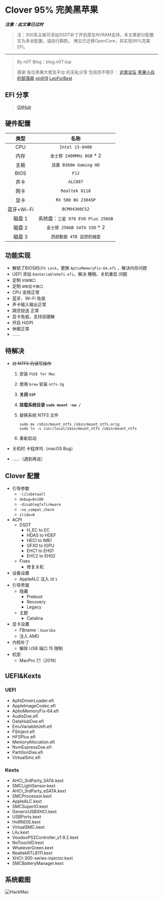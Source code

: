 # Clover 95% 完美黑苹果

***注意：此文章已过时***

> 注：300系主板可添加SSDT补丁开启原生NVRAM支持，本文章部分配置实为多余配置，请自行斟酌。
> 博主已迁移OpenCore，并实现99%完美EFI。
----------

>By n0T
>Blog：blog.n0T.top
>
>感谢 各位黑果大佬及平台 的无私分享
>包括但不限于：
>[远景论坛](http://bbs.pcbeta.com/forum-561-1.html)
>[黑果小兵的部落阁](https://blog.daliansky.net/)
>[xjn819](https://blog.xjn819.com/)
>[LeoForBest](https://blog.csdn.net/LeoForBest)

## EFI 分享

> [GitHub](https://github.com/n0TToday/HackMac-Clover)

## 硬件配置

|    类型    |               名称                |
| :--------: | :-------------------------------: |
|    CPU     |          `Intel i5-8400`          |
|    内存    |     `金士顿 2400MHz 8GB` * 2      |
|    主板    |      `技嘉 B360m Gaming HD`       |
|    BIOS    |               `F12`               |
|    声卡    |             `ALC887`              |
|    网卡    |          `Realtek 8118`           |
|    显卡    |        `RX 580 8G 2304SP`         |
| 蓝牙+Wi-Fi |           `BCM94360CS2`           |
|   磁盘 1   | 系统盘：`三星 970 EVO Plus 250GB` |
|   磁盘 2   |    `金士顿 250GB SATA SSD` * 2    |
|   磁盘 3   |     `西部数据 4TB 监控机械盘`     |

## 功能实现

- 解锁了BIOS的`CFG Lock`，更换 `AptioMemoryFix-64.efi` ，解决内存问题
- UEFI 添加 `EmuVariableUefi.efi`，解决 睡眠、关机重启 问题
- 定制 `USB端口`
- 定制 `AMD显卡接口`
- CPU 变频正常
- 蓝牙、Wi-Fi 免驱
- 声卡输入输出正常
- 隔空投送 正常
- 显卡免驱，支持双硬解
- 开启 HiDPI
- 休眠正常
- ……

## 待解决

- ~~对 NTFS 的读写操作~~

  1. 安装 `FUSE for Mac`

  2. 使用 `brew` 安装 `ntfs-3g`

  3. **关闭 `SIP`**

  4. **挂载系统目录 `sudo mount -uw /`**

  5. 替换系统 NTFS 文件

     ```shell
     sudo mv /sbin/mount_ntfs /sbin/mount_ntfs.orig
     sudo ln -s /usr/local/sbin/mount_ntfs /sbin/mount_ntfs
     ```

  6. 重新启动

- 关机时 卡程序坞（macOS Bug）

- ……（遇到再说）

## Clover 配置

- 引导参数
  - `-lilubetaall`
  - `debug=0x100`
  - `-disablegfxfirmware`
  - `-no_compat_check`
  - `slide=0`
- ACPI
  - DSDT
    - H_EC to EC
    - HDAS to HDEF
    - HECI to IMEI
    - GFX0 to IGPU
    - EHC1 to EH01
    - EHC2 to EH02
  - Fixes
    - 修复关机
- 设备设置
  - AppleALC 注入 id `1`
- 引导界面
  - 隐藏
    - Preboot
    - Recovery
    - Legacy
  - 主题
    - Catalina
- 显卡设置
  - FBname：`Guariba`
  - 注入 AMD
- 内核补丁
  - 解除 USB 端口 15 限制
- 机型
  - MacPro 7,1（2019）

## UEFI&Kexts

### UEFI

- ApfsDriverLoader.efi
- AppleImageCodec.efi
- AptioMemoryFix-64.efi
- AudioDxe.efi
- DataHubDxe.efi
- EmuVariableUefi.efi
- FSInject.efi
- HFSPlus.efi
- MemoryAllocation.efi
- NvmExpressDxe.efi
- PartitionDxe.efi
- VirtualSmc.efi

### Kexts

- AHCI_3rdParty_SATA.kext
- SMCLightSensor.kext
- AHCI_3rdParty_eSATA.kext
- SMCProcessor.kext
- AppleALC.kext
- SMCSuperIO.kext
- GenericUSBXHCI.kext
- USBPorts.kext
- HoRNDIS.kext
- VirtualSMC.kext
- Lilu.kext
- VoodooPS2Controller_v1.9.2.kext
- NoTouchID.kext
- WhateverGreen.kext
- RealtekRTL8111.kext
- XHCI-300-series-injector.kext
- SMCBatteryManager.kext

## 系统截图

![HackMac](http://cdn.n0t.top/img/HackMacSnippets.png)
